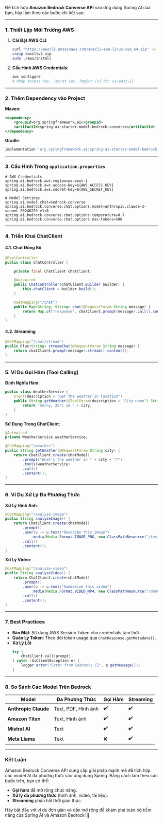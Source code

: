 Để tích hợp **Amazon Bedrock Converse API** vào ứng dụng Spring AI của bạn, hãy làm theo các bước chi tiết sau:

---

### **1. Thiết Lập Môi Trường AWS**
1. **Cài Đặt AWS CLI**:
   ```bash
   curl "https://awscli.amazonaws.com/awscli-exe-linux-x86_64.zip" -o "awscliv2.zip"
   unzip awscliv2.zip
   sudo ./aws/install
   ```
2. **Cấu Hình AWS Credentials**:
   ```bash
   aws configure
   # Nhập Access Key, Secret Key, Region (ví dụ: us-east-1)
   ```

---

### **2. Thêm Dependency vào Project**
**Maven**:
```xml
<dependency>
    <groupId>org.springframework.ai</groupId>
    <artifactId>spring-ai-starter-model-bedrock-converse</artifactId>
</dependency>
```

**Gradle**:
```groovy
implementation 'org.springframework.ai:spring-ai-starter-model-bedrock-converse'
```

---

### **3. Cấu Hình Trong `application.properties`**
```properties
# AWS Credentials
spring.ai.bedrock.aws.region=us-east-1
spring.ai.bedrock.aws.access-key=${AWS_ACCESS_KEY}
spring.ai.bedrock.aws.secret-key=${AWS_SECRET_KEY}

# Model Settings
spring.ai.model.chat=bedrock-converse
spring.ai.bedrock.converse.chat.options.model=anthropic.claude-3-sonnet-20240229-v1:0
spring.ai.bedrock.converse.chat.options.temperature=0.7
spring.ai.bedrock.converse.chat.options.max-tokens=500
```

---

### **4. Triển Khai ChatClient**
#### **4.1. Chat Đồng Bộ**
```java
@RestController
public class ChatController {

    private final ChatClient chatClient;

    @Autowired
    public ChatController(ChatClient.Builder builder) {
        this.chatClient = builder.build();
    }

    @GetMapping("/chat")
    public Map<String, String> chat(@RequestParam String message) {
        return Map.of("response", chatClient.prompt(message).call().content());
    }
}
```

#### **4.2. Streaming**
```java
@GetMapping("/chat/stream")
public Flux<String> streamChat(@RequestParam String message) {
    return chatClient.prompt(message).stream().content();
}
```

---

### **5. Ví Dụ Gọi Hàm (Tool Calling)**
**Định Nghĩa Hàm**:
```java
public class WeatherService {
    @Tool(description = "Get the weather in location")
    public String getWeather(@ToolParam(description = "City name") String city) {
        return "Sunny, 25°C in " + city;
    }
}
```

**Sử Dụng Trong ChatClient**:
```java
@Autowired
private WeatherService weatherService;

@GetMapping("/weather")
public String getWeather(@RequestParam String city) {
    return ChatClient.create(chatModel)
        .prompt("What's the weather in " + city + "?")
        .tools(weatherService)
        .call()
        .content();
}
```

---

### **6. Ví Dụ Xử Lý Đa Phương Thức**
**Xử Lý Hình Ảnh**:
```java
@GetMapping("/analyze-image")
public String analyzeImage() {
    return ChatClient.create(chatModel)
        .prompt()
        .user(u -> u.text("Describe this image")
            .media(Media.Format.IMAGE_PNG, new ClassPathResource("/test.png")))
        .call()
        .content();
}
```

**Xử Lý Video**:
```java
@GetMapping("/analyze-video")
public String analyzeVideo() {
    return ChatClient.create(chatModel)
        .prompt()
        .user(u -> u.text("Summarize this video")
            .media(Media.Format.VIDEO_MP4, new ClassPathResource("/demo.mp4")))
        .call()
        .content();
}
```

---

### **7. Best Practices**
- **Bảo Mật**: Sử dụng AWS Session Token cho credentials tạm thời.
- **Quản Lý Token**: Theo dõi token usage qua `ChatResponse.getMetadata()`.
- **Xử Lý Lỗi**:
  ```java
  try {
      chatClient.call(prompt);
  } catch (AiClientException e) {
      logger.error("Error from Bedrock: {}", e.getMessage());
  }
  ```

---

### **8. So Sánh Các Model Trên Bedrock**
| Model               | Đa Phương Thức       | Gọi Hàm | Streaming |
|---------------------|----------------------|---------|-----------|
| **Anthropic Claude**| Text, PDF, Hình ảnh | ✔️      | ✔️        |
| **Amazon Titan**    | Text, Hình ảnh      | ✔️      | ✔️        |
| **Mistral AI**      | Text                 | ✔️      | ✔️        |
| **Meta Llama**      | Text                 | ❌      | ✔️        |

---

### **Kết Luận**
Amazon Bedrock Converse API cung cấp giải pháp mạnh mẽ để tích hợp các model AI đa phương thức vào ứng dụng Spring. Bằng cách làm theo các bước trên, bạn có thể:
- **Gọi hàm** để mở rộng chức năng.
- **Xử lý đa phương thức** (hình ảnh, video, tài liệu).
- **Streaming** phản hồi thời gian thực.

Hãy bắt đầu với ví dụ đơn giản và dần mở rộng để khám phá toàn bộ tiềm năng của Spring AI và Amazon Bedrock! 🚀